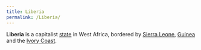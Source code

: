 ```yaml
---
title: Liberia
permalink: /Liberia/
---
```


**Liberia** is a capitalist [state](List_of_States.md "wikilink") in West
Africa, bordered by [Sierra Leone](Sierra_Leone.md "wikilink"),
[Guinea](Guinea.md "wikilink") and the [Ivory
Coast](Ivory_Coast.md "wikilink").